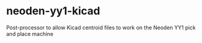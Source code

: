 # neoden-yy1-kicad
Post-processor to allow Kicad centroid files to work on the Neoden YY1 pick and place machine
